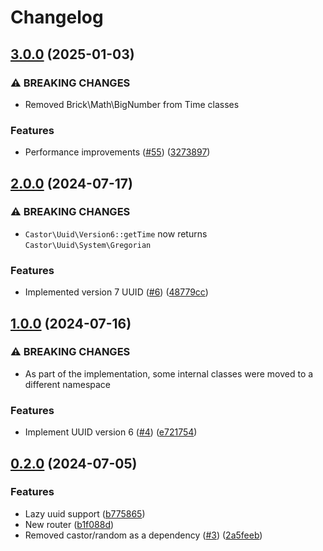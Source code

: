 # Changelog

## [3.0.0](https://github.com/castor-labs/php-lib-uuid/compare/2.0.0...3.0.0) (2025-01-03)


### ⚠ BREAKING CHANGES

* Removed Brick\Math\BigNumber from Time classes

### Features

* Performance improvements ([#55](https://github.com/castor-labs/php-lib-uuid/issues/55)) ([3273897](https://github.com/castor-labs/php-lib-uuid/commit/3273897ff4bbb2866836d9892ccbf899d03ae19c))

## [2.0.0](https://github.com/castor-labs/php-lib-uuid/compare/1.0.0...2.0.0) (2024-07-17)


### ⚠ BREAKING CHANGES

* `Castor\Uuid\Version6::getTime` now returns `Castor\Uuid\System\Gregorian`

### Features

* Implemented version 7 UUID ([#6](https://github.com/castor-labs/php-lib-uuid/issues/6)) ([48779cc](https://github.com/castor-labs/php-lib-uuid/commit/48779cc185009d12a49dbfaf0cee708b2abe6a7d))

## [1.0.0](https://github.com/castor-labs/php-lib-uuid/compare/0.2.0...1.0.0) (2024-07-16)


### ⚠ BREAKING CHANGES

* As part of the implementation, some internal classes were moved to a different namespace

### Features

* Implement UUID version 6 ([#4](https://github.com/castor-labs/php-lib-uuid/issues/4)) ([e721754](https://github.com/castor-labs/php-lib-uuid/commit/e72175441381cb6ba3c1d80309bad60afbacb33d))

## [0.2.0](https://github.com/castor-labs/php-lib-uuid/compare/v0.1.0...0.2.0) (2024-07-05)


### Features

* Lazy uuid support ([b775865](https://github.com/castor-labs/php-lib-uuid/commit/b7758658bb30bbe52340b992a96f22133a77e4af))
* New router ([b1f088d](https://github.com/castor-labs/php-lib-uuid/commit/b1f088d684b9e44a7b08ea480eb6680e75a55c79))
* Removed castor/random as a dependency ([#3](https://github.com/castor-labs/php-lib-uuid/issues/3)) ([2a5feeb](https://github.com/castor-labs/php-lib-uuid/commit/2a5feeb03865548186211358c3c8f0e2409629a2))
